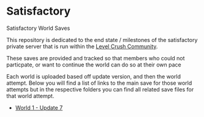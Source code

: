 # Satisfactory
Satisfactory World Saves


This repository is dedicated to the end state / milestones of the satisfactory private server that is run within the [Level Crush Community](https://discord.gg/kwgrVT2).

These saves are provided and tracked so that members who could not particpate, or want to continue the world can do so at their own pace 

Each world is uploaded based off update version, and then the world attempt. Below you will find a list of links to the main save for those world attempts but in the respective folders you can find all related save files for that world attempt.

* [World 1 - Update 7](https://github.com/LevelCrush/satisfactory/raw/main/Update7_World1/server/LevelCrush_Update7_World1.sav)

